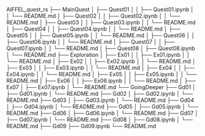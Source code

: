 AIFFEL_quest_rs
├── MainQuest
│   ├── Quest01
│   │   ├── Quest01.ipynb
│   │   └── README.md
│   ├── Quest02
│   │   ├── Quest02.ipynb
│   │   └── README.md
│   ├── Quest03
│   │   ├── Quest03.ipynb
│   │   └── README.md
│   ├── Quest04
│   │   ├── Quest04.ipynb
│   │   └── README.md
│   ├── Quest05
│   │   ├── Quest05.ipynb
│   │   └── README.md
│   ├── Quest06
│   │   ├── Quest06.ipynb
│   │   └── README.md
│   ├── Quest07
│   │   ├── Quest07.ipynb
│   │   └── README.md
│   ├── Quest08
│       ├── Quest08.ipynb
│       └── README.md
├── Exploration
│   ├── Ex01
│   │   ├── Ex01.ipynb
│   │   └── README.md
│   ├── Ex02
│   │   ├── Ex02.ipynb
│   │   └── README.md
│   ├── Ex03
│   │   ├── Ex03.ipynb
│   │   └── README.md
│   ├── Ex04
│   │   ├── Ex04.ipynb
│   │   └── README.md
│   ├── Ex05
│   │   ├── Ex05.ipynb
│   │   └── README.md
│   ├── Ex06
│   │   ├── Ex06.ipynb
│   │   └── README.md
│   ├── Ex07
│       ├── Ex07.ipynb
│       └── README.md
└── GoingDeeper
    ├── Gd01
    │   ├── Gd01.ipynb
    │   └── README.md
    ├── Gd02
    │   ├── Gd02.ipynb
    │   └── README.md
    ├── Gd03
    │   ├── Gd03.ipynb
    │   └── README.md
    ├── Gd04
    │   ├── Gd04.ipynb
    │   └── README.md
    ├── Gd05
    │   ├── Gd05.ipynb
    │   └── README.md
    ├── Gd06
    │   ├── Gd06.ipynb
    │   └── README.md
    ├── Gd07
    │   ├── Gd07.ipynb
    │   └── README.md
    ├── Gd08
    │   ├── Gd08.ipynb
    │   └── README.md
    ├── Gd09
        ├── Gd09.ipynb
        └── README.md
